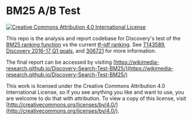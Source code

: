# BM25 A/B Test

[![Creative Commons Attribution 4.0 International License](https://i.creativecommons.org/l/by/4.0/80x15.png)](http://creativecommons.org/licenses/by/4.0/)

This repo is the analysis and report codebase for Discovery's test of the [BM25 ranking function](https://en.wikipedia.org/wiki/Okapi_BM25) vs the current [tf–idf ranking](https://en.wikipedia.org/wiki/Tf%E2%80%93idf). See [T143589](https://phabricator.wikimedia.org/T143589), [Discovery 2016-17 Q1 goals](https://www.mediawiki.org/wiki/Wikimedia_Engineering/2016-17_Q1_Goals#Discovery), and [306721](https://gerrit.wikimedia.org/r/#/c/306721/) for more information.

The final report can be accessed by visiting [https://wikimedia-research.github.io/Discovery-Search-Test-BM25/](https://wikimedia-research.github.io/Discovery-Search-Test-BM25/)

This work is licensed under the Creative Commons Attribution 4.0 International License, so if you see anything you like and want to use, you are welcome to do that with attribution. To view a copy of this license, visit [http://creativecommons.org/licenses/by/4.0/](http://creativecommons.org/licenses/by/4.0/).
